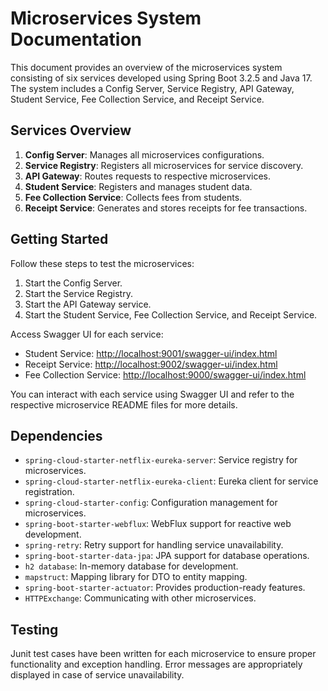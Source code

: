 # Microservices System Documentation

This document provides an overview of the microservices system consisting of six services developed using Spring Boot 3.2.5 and Java 17. The system includes a Config Server, Service Registry, API Gateway, Student Service, Fee Collection Service, and Receipt Service.

## Services Overview

1. **Config Server**: Manages all microservices configurations.
2. **Service Registry**: Registers all microservices for service discovery.
3. **API Gateway**: Routes requests to respective microservices.
4. **Student Service**: Registers and manages student data.
5. **Fee Collection Service**: Collects fees from students.
6. **Receipt Service**: Generates and stores receipts for fee transactions.

## Getting Started

Follow these steps to test the microservices:

1. Start the Config Server.
2. Start the Service Registry.
3. Start the API Gateway service.
4. Start the Student Service, Fee Collection Service, and Receipt Service.

Access Swagger UI for each service:

- Student Service: [http://localhost:9001/swagger-ui/index.html](http://localhost:9001/swagger-ui/index.html)
- Receipt Service: [http://localhost:9002/swagger-ui/index.html](http://localhost:9002/swagger-ui/index.html)
- Fee Collection Service: [http://localhost:9000/swagger-ui/index.html](http://localhost:9000/swagger-ui/index.html)

You can interact with each service using Swagger UI and refer to the respective microservice README files for more details.

## Dependencies

- `spring-cloud-starter-netflix-eureka-server`: Service registry for microservices.
- `spring-cloud-starter-netflix-eureka-client`: Eureka client for service registration.
- `spring-cloud-starter-config`: Configuration management for microservices.
- `spring-boot-starter-webflux`: WebFlux support for reactive web development.
- `spring-retry`: Retry support for handling service unavailability.
- `spring-boot-starter-data-jpa`: JPA support for database operations.
- `h2 database`: In-memory database for development.
- `mapstruct`: Mapping library for DTO to entity mapping.
- `spring-boot-starter-actuator`: Provides production-ready features.
- `HTTPExchange`: Communicating with other microservices.

## Testing

Junit test cases have been written for each microservice to ensure proper functionality and exception handling. Error messages are appropriately displayed in case of service unavailability.

